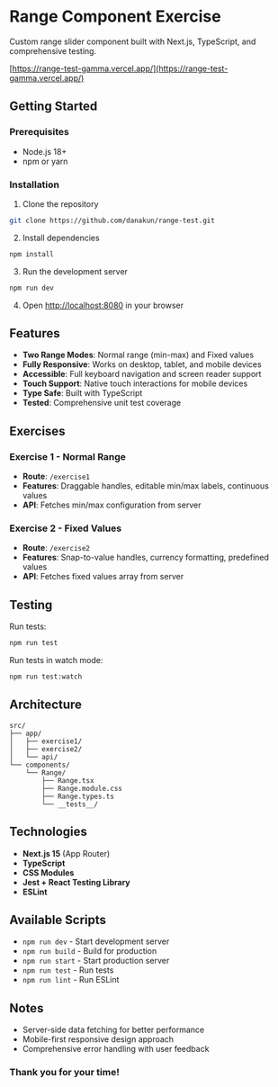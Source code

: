 # Range Component Exercise

Custom range slider component built with Next.js, TypeScript, and comprehensive testing.

[https://range-test-gamma.vercel.app/](https://range-test-gamma.vercel.app/)

## Getting Started

### Prerequisites

- Node.js 18+
- npm or yarn

### Installation

1. Clone the repository

```bash
git clone https://github.com/danakun/range-test.git
```

2. Install dependencies

```bash
npm install
```

3. Run the development server

```bash
npm run dev
```

4. Open [http://localhost:8080](http://localhost:8080) in your browser

## Features

- **Two Range Modes**: Normal range (min-max) and Fixed values
- **Fully Responsive**: Works on desktop, tablet, and mobile devices
- **Accessible**: Full keyboard navigation and screen reader support
- **Touch Support**: Native touch interactions for mobile devices
- **Type Safe**: Built with TypeScript
- **Tested**: Comprehensive unit test coverage

## Exercises

### Exercise 1 - Normal Range

- **Route**: `/exercise1`
- **Features**: Draggable handles, editable min/max labels, continuous values
- **API**: Fetches min/max configuration from server

### Exercise 2 - Fixed Values

- **Route**: `/exercise2`
- **Features**: Snap-to-value handles, currency formatting, predefined values
- **API**: Fetches fixed values array from server

## Testing

Run tests:

```bash
npm run test
```

Run tests in watch mode:

```bash
npm run test:watch
```

## Architecture

```
src/
├── app/
│   ├── exercise1/
│   ├── exercise2/
│   └── api/
└── components/
    └── Range/
        ├── Range.tsx
        ├── Range.module.css
        ├── Range.types.ts
        └── __tests__/
```

## Technologies

- **Next.js 15** (App Router)
- **TypeScript**
- **CSS Modules**
- **Jest + React Testing Library**
- **ESLint**

## Available Scripts

- `npm run dev` - Start development server
- `npm run build` - Build for production
- `npm run start` - Start production server
- `npm run test` - Run tests
- `npm run lint` - Run ESLint

## Notes

- Server-side data fetching for better performance
- Mobile-first responsive design approach
- Comprehensive error handling with user feedback

### Thank you for your time!
